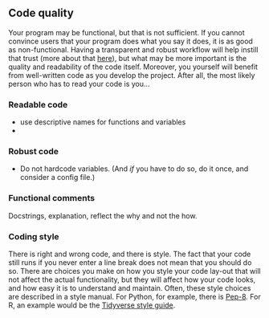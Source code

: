 ## Code quality

Your program may be functional, but that is not sufficient. 
If you cannot convince users that your program does what you say it does, it is as good as non-functional. Having a transparent and robust workflow will help instill that trust (more about that [here](project_setup.md)), but what may be more important is the quality and readability of the code itself. Moreover, you yourself will benefit from well-written code as you develop the project. After all, the most likely person who has to read your code is you...


### Readable code
- use descriptive names for functions and variables
- 

### Robust code
- Do not hardcode variables. (And _if_ you have to do so, do it once, and consider a config file.)  


### Functional comments
Docstrings, explanation, reflect the why and not the how.



### Coding style
There is right and wrong code, and there is style. The fact that your code still runs if you never enter a line break does not mean that you should do so. There are choices you make on how you style your code lay-out that will not affect the actual functionality, but they will affect how your code looks, and how easy it is to understand and maintain. Often, these style choices are described in a style manual. For Python, for example, there is [Pep-8](https://www.python.org/dev/peps/pep-0008/). For R, an example would be the [Tidyverse style guide](https://style.tidyverse.org).
